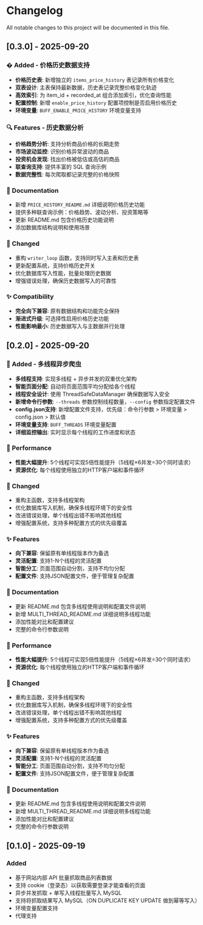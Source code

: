# Changelog

All notable changes to this project will be documented in this file.

## [0.3.0] - 2025-09-20

### � Added - 价格历史数据支持
- **价格历史表**: 新增独立的 `items_price_history` 表记录所有价格变化
- **双表设计**: 主表保持最新数据，历史表记录完整价格变化轨迹
- **高效索引**: 为 item_id + recorded_at 组合添加索引，优化查询性能
- **配置控制**: 新增 `enable_price_history` 配置项控制是否启用价格历史
- **环境变量**: `BUFF_ENABLE_PRICE_HISTORY` 环境变量支持

### 🔍 Features - 历史数据分析
- **价格趋势分析**: 支持分析商品价格的长期走势
- **市场波动监控**: 识别价格异常波动的商品
- **投资机会发现**: 找出价格被低估或高估的商品
- **联查询支持**: 提供丰富的 SQL 查询示例
- **数据完整性**: 每次爬取都记录完整的价格快照

### 📖 Documentation
- 新增 `PRICE_HISTORY_README.md` 详细说明价格历史功能
- 提供多种联查询示例：价格趋势、波动分析、投资策略等
- 更新 README.md 包含价格历史功能说明
- 添加数据库结构说明和使用场景

### 🔄 Changed
- 重构 `writer_loop` 函数，支持同时写入主表和历史表
- 更新配置系统，支持价格历史开关
- 优化数据库写入性能，批量处理历史数据
- 增强错误处理，确保历史数据写入的可靠性

### ✨ Compatibility
- **完全向下兼容**: 原有数据结构和功能完全保持
- **渐进式升级**: 可选择性启用价格历史功能
- **性能影响最小**: 历史数据写入与主数据并行处理

## [0.2.0] - 2025-09-20

### 🚀 Added - 多线程异步爬虫
- **多线程支持**: 实现多线程 + 异步并发的双重优化架构
- **智能页面分配**: 自动将页面范围平均分配给各个线程
- **线程安全设计**: 使用 ThreadSafeDataManager 确保数据写入安全
- **新增命令行参数**: `--threads` 参数控制线程数量，`--config` 参数指定配置文件
- **config.json支持**: 新增配置文件支持，优先级：命令行参数 > 环境变量 > config.json > 默认值
- **环境变量支持**: `BUFF_THREADS` 环境变量配置
- **详细监控输出**: 实时显示每个线程的工作进度和状态

### 🚀 Performance
- **性能大幅提升**: 5个线程可实现5倍性能提升（5线程×6并发=30个同时请求）
- **资源优化**: 每个线程使用独立的HTTP客户端和事件循环

### 🔄 Changed
- 重构主函数，支持多线程架构
- 优化数据库写入机制，确保多线程环境下的安全性
- 改进错误处理，单个线程出错不影响其他线程
- 增强配置系统，支持多种配置方式的优先级覆盖

### ✨ Features
- **向下兼容**: 保留原有单线程版本作为备选
- **灵活配置**: 支持1-N个线程的灵活配置
- **智能分工**: 页面范围自动分割，支持不均匀分配
- **配置文件**: 支持JSON配置文件，便于管理复杂配置

### 📖 Documentation
- 更新 README.md 包含多线程使用说明和配置文件说明
- 新增 MULTI_THREAD_README.md 详细说明多线程功能
- 添加性能对比和配置建议
- 完整的命令行参数说明

### 🚀 Performance
- **性能大幅提升**: 5个线程可实现5倍性能提升（5线程×6并发=30个同时请求）
- **资源优化**: 每个线程使用独立的HTTP客户端和事件循环

### 🔄 Changed
- 重构主函数，支持多线程架构
- 优化数据库写入机制，确保多线程环境下的安全性
- 改进错误处理，单个线程出错不影响其他线程
- 增强配置系统，支持多种配置方式的优先级覆盖

### ✨ Features
- **向下兼容**: 保留原有单线程版本作为备选
- **灵活配置**: 支持1-N个线程的灵活配置
- **智能分工**: 页面范围自动分割，支持不均匀分配
- **配置文件**: 支持JSON配置文件，便于管理复杂配置

### 📖 Documentation
- 更新 README.md 包含多线程使用说明和配置文件说明
- 新增 MULTI_THREAD_README.md 详细说明多线程功能
- 添加性能对比和配置建议
- 完整的命令行参数说明

## [0.1.0] - 2025-09-19

### Added
- 基于网站内部 API 批量抓取商品列表数据
- 支持 cookie（登录态）以获取需要登录才能查看的页面
- 异步并发抓取 + 单写入线程批量写入 MySQL
- 支持将抓取结果写入 MySQL（ON DUPLICATE KEY UPDATE 做到幂等写入）
- 环境变量配置支持
- 代理支持